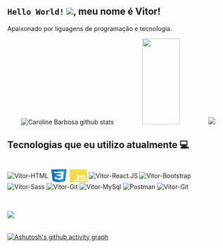 ## ```Hello World!``` <img src="https://raw.githubusercontent.com/kaueMarques/kaueMarques/master/hi.gif" height="30px">, meu nome é Vitor!

Apaixonado por liguagens de programação e tecnologia.

<div align="center">
  <img width="49%" height="195px" src="https://github-readme-stats.vercel.app/api?username=vitorl1maa&show_icons=true&count_private=true&hide_border=true&title_color=FFE600&icon_color=FFE600&text_color=c9d1d9&bg_color=0d1117" alt="Caroline Barbosa github stats" /> 
  <img width="41%" height="195px" src="https://github-readme-stats.vercel.app/api/top-langs/?username=vitorl1maa&layout=compact&hide_border=true&title_color=FFE600&text_color=c9d1d9&bg_color=0d1117" />
  <img width="50%" src="https://github-readme-streak-stats.herokuapp.com?user=vitorl1maa&locale=pt_BR&background=000000&border=E5EB29&stroke=E5EB29&ring=E5EB29&fire=E5EB29&currStreakNum=E5EB29&sideNums=EBEBEB&currStreakLabel=EBEBEB&sideLabels=EBEBEB&dates=EBEBEB" />
</div>



## Tecnologias que eu utilizo atualmente 💻

<div style="display: inline_block"></br>
    <img align="center" alt="Vitor-HTML" height="30" width="40" src="https://cdn.jsdelivr.net/gh/devicons/devicon/icons/html5/html5-original.svg">
    <img align="center" alt="Vitor-CSS" height="30" width="40" src="https://raw.githubusercontent.com/devicons/devicon/master/icons/css3/css3-original.svg">
    <img align="center" alt="Vitor-JS" height="30" width="40" src="https://raw.githubusercontent.com/devicons/devicon/master/icons/javascript/javascript-plain.svg">
    <img align="center" alt="Vitor-React.JS" height="30" width="40" src="https://cdn.jsdelivr.net/gh/devicons/devicon/icons/react/react-original-wordmark.svg">
    <img align="center" alt="Vitor-Bootstrap" height="30" width="40" src="https://cdn.jsdelivr.net/gh/devicons/devicon/icons/bootstrap/bootstrap-original.svg">
    <img align="center" alt="Vitor-Sass" height="30" width="40" src="https://cdn.jsdelivr.net/gh/devicons/devicon/icons/sass/sass-original.svg">
    <img align="center" alt="Vitor-Git" height="30" width="40" src="https://cdn.jsdelivr.net/gh/devicons/devicon/icons/git/git-original.svg">
    <img align="center" alt="Vitor-MySql" height="45" width="60" src="https://cdn.jsdelivr.net/gh/devicons/devicon/icons/mysql/mysql-original-wordmark.svg">
    <img align="center" alt="Postman" height="30" width="30" src="https://www.vectorlogo.zone/logos/getpostman/getpostman-icon.svg" />
    <img align="center" alt="Vitor-Git" height="30" width="40" src="https://cdn.jsdelivr.net/gh/devicons/devicon/icons/figma/figma-original.svg">
    
    
</div></br>

   
   ##
   
   <div>
       <a href="https://www.linkedin.com/in/vitor-lima-591aa4146" target="_blank"><img src="https://img.shields.io/badge/-LinkedIn-%230077B5?style=for-the-badge&logo=linkedin&logoColor=white" target="_blank"></a> 
   </div>

<div style="display: inline_block"></br>

[![Ashutosh's github activity graph](https://github-readme-activity-graph.cyclic.app/graph?username=vitorl1maa&bg_color=0d1117&color=FFE600&line=FFE600&point=fff&area=true&hide_border=true)](https://github.com/ashutosh00710/github-readme-activity-graph)


<!-- ![Snake animation](https://github.com/vitorl1maa/vitorl1maa/blob/output/github-contribution-grid-snake.svg) -->

</div>



